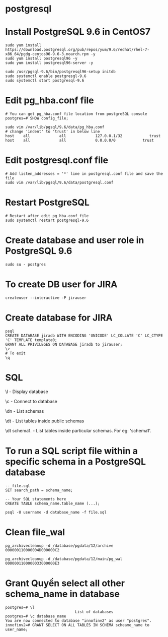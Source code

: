 # postgresql

# Install PostgreSQL 9.6 in CentOS7
```code bash
sudo yum install https://download.postgresql.org/pub/repos/yum/9.6/redhat/rhel-7-x86_64/pgdg-centos96-9.6-3.noarch.rpm -y
sudo yum install postgresql96 -y
sudo yum install postgresql96-server -y

sudo /usr/pgsql-9.6/bin/postgresql96-setup initdb
sudo systemctl enable postgresql-9.6
sudo systemctl start postgresql-9.6
```
# Edit pg_hba.conf file
```code bash
# You can get pg_hba.conf file location from postgreSQL console
postgres=# SHOW config_file;

sudo vim /var/lib/pgsql/9.6/data/pg_hba.conf
# change 'indent' to 'trust' in below line
host    all             all             127.0.0.1/32            trust
host    all             all             0.0.0.0/0            trust
```
# Edit postgresql.conf file
```code bash
# Add listen_addresses = '*' line in postgresql.conf file and save the file
sudo vim /var/lib/pgsql/9.6/data/postgresql.conf
```

# Restart PostgreSQL
```code bash
# Restart after edit pg_hba.conf file
sudo systemctl restart postgresql-9.6
```
# Create database and user role in PostgreSQL 9.6
```
sudo su - postgres
```
# To create DB user for JIRA
```
createuser --interactive -P jirauser
```
# Create database for JIRA
```
psql
CREATE DATABASE jiradb WITH ENCODING 'UNICODE' LC_COLLATE 'C' LC_CTYPE 'C' TEMPLATE template0;
GRANT ALL PRIVILEGES ON DATABASE jiradb to jirauser;
\z
# To exit
\q
```

# SQL

\l - Display database

\c - Connect to database

\dn - List schemas

\dt - List tables inside public schemas

\dt schema1. - List tables inside particular schemas. For eg: 'schema1'.



# To run a SQL script file within a specific schema in a PostgreSQL database

```
-- file.sql
SET search_path = schema_name;

-- Your SQL statements here
CREATE TABLE schema_name.table_name (...);

psql -U username -d database_name -f file.sql
```

# Clean file_wal
```
pg_archivecleanup -d /database/pgdata/12/archive 000000110000004D000000C2

pg_archivecleanup -d /database/pgdata/12/main/pg_wal 0000001100000033000000E3
```


# Grant Quyền select all other schema_name in database
```
postgres=# \l
                               List of databases
postgres=# \c database_name
You are now connected to database "innofinv2" as user "postgres".
innofinv2=# GRANT SELECT ON ALL TABLES IN SCHEMA scheame_name to user_name;
```
